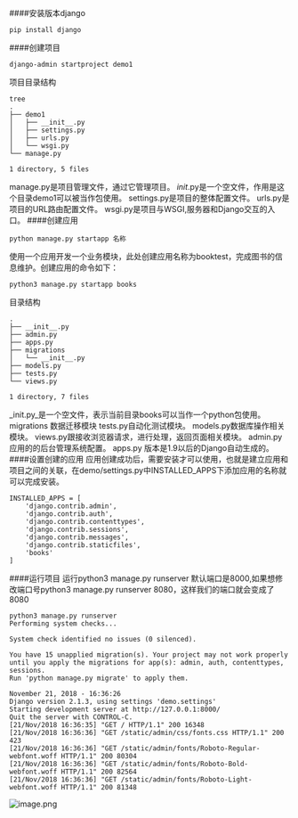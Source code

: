 ####安装版本django
```
pip install django
```
####创建项目
```
django-admin startproject demo1
```
项目目录结构
```
tree
.
├── demo1
│   ├── __init__.py
│   ├── settings.py
│   ├── urls.py
│   └── wsgi.py
└── manage.py

1 directory, 5 files
```
manage.py是项目管理文件，通过它管理项目。
_init_.py是一个空文件，作用是这个目录demo1可以被当作包使用。
settings.py是项目的整体配置文件。
urls.py是项目的URL路由配置文件。
wsgi.py是项目与WSGI,服务器和Django交互的入口。
####创建应用
```
python manage.py startapp 名称
```
使用一个应用开发一个业务模块，此处创建应用名称为booktest，完成图书的信息维护。创建应用的命令如下：
```
python3 manage.py startapp books
```
目录结构
```
.
├── __init__.py
├── admin.py
├── apps.py
├── migrations
│   └── __init__.py
├── models.py
├── tests.py
└── views.py

1 directory, 7 files
```

_init.py_是一个空文件，表示当前目录books可以当作一个python包使用。
migrations 数据迁移模块
tests.py自动化测试模块。
models.py数据库操作相关模块。
views.py跟接收浏览器请求，进行处理，返回页面相关模块。
admin.py应用的的后台管理系统配置。
apps.py 版本是1.9以后的Django自动生成的。
####设置创建的应用
应用创建成功后，需要安装才可以使用，也就是建立应用和项目之间的关联，在demo/settings.py中INSTALLED_APPS下添加应用的名称就可以完成安装。
```
INSTALLED_APPS = [
    'django.contrib.admin',
    'django.contrib.auth',
    'django.contrib.contenttypes',
    'django.contrib.sessions',
    'django.contrib.messages',
    'django.contrib.staticfiles',
    'books'
]
```
####运行项目
运行python3 manage.py runserver 默认端口是8000,如果想修改端口号python3 manage.py runserver 8080，这样我们的端口就会变成了8080
```
python3 manage.py runserver
Performing system checks...

System check identified no issues (0 silenced).

You have 15 unapplied migration(s). Your project may not work properly until you apply the migrations for app(s): admin, auth, contenttypes, sessions.
Run 'python manage.py migrate' to apply them.

November 21, 2018 - 16:36:26
Django version 2.1.3, using settings 'demo.settings'
Starting development server at http://127.0.0.1:8000/
Quit the server with CONTROL-C.
[21/Nov/2018 16:36:35] "GET / HTTP/1.1" 200 16348
[21/Nov/2018 16:36:36] "GET /static/admin/css/fonts.css HTTP/1.1" 200 423
[21/Nov/2018 16:36:36] "GET /static/admin/fonts/Roboto-Regular-webfont.woff HTTP/1.1" 200 80304
[21/Nov/2018 16:36:36] "GET /static/admin/fonts/Roboto-Bold-webfont.woff HTTP/1.1" 200 82564
[21/Nov/2018 16:36:36] "GET /static/admin/fonts/Roboto-Light-webfont.woff HTTP/1.1" 200 81348
```
![image.png](https://upload-images.jianshu.io/upload_images/143845-57e9a66f464f06c3.png?imageMogr2/auto-orient/strip%7CimageView2/2/w/1240)
